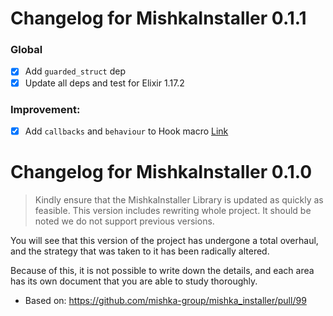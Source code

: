 # Changelog for MishkaInstaller 0.1.1

### Global

- [x] Add `guarded_struct` dep
- [x] Update all deps and test for Elixir 1.17.2

### Improvement:

- [x] Add `callbacks` and `behaviour` to Hook macro [Link](https://github.com/mishka-group/mishka_installer/commit/faee57ab069cf0b5dd09e6f93c35cf8978ad9e2d)


# Changelog for MishkaInstaller 0.1.0

> Kindly ensure that the MishkaInstaller Library is updated as quickly as feasible. This version includes rewriting whole project. It should be noted we do not support previous versions.

You will see that this version of the project has undergone a total overhaul, and the strategy that was taken to it has been radically altered.

Because of this, it is not possible to write down the details, and each area has its own document that you are able to study thoroughly.

- Based on: https://github.com/mishka-group/mishka_installer/pull/99

